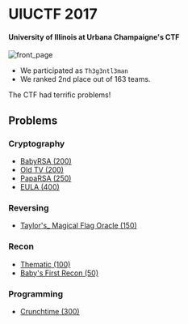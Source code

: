 # UIUCTF 2017
#### University of Illinois at Urbana Champaigne's CTF

![front_page](https://github.com/hgarrereyn/Th3g3ntl3man-CTF-Writeups/blob/team/2017/UIUCTF/Front_Page.png?raw=true)

* We participated as `Th3g3ntl3man`
* We ranked 2nd place out of 163 teams.

The CTF had terrific problems!

## Problems

### Cryptography
* [BabyRSA (200)](problems/Cryptography/babyRSA/README.md)
* [Old TV (200)](problems/Cryptography/oldTV/README.md)
* [PapaRSA (250)](problems/Cryptography/papaRSA/README.md)
* [EULA (400)](problems/Cryptography/EULA/README.md)

### Reversing
* [Taylor's_ Magical Flag Oracle (150)](problems/Reversing/Taylors_Magical_Flag_Oracle/README.md)

### Recon
* [Thematic (100)](2017/UIUCTF/problems/Recon/Thematic/README.md)
* [Baby's First Recon (50)](2017/UIUCTF/problems/Recon/Babys_First_Recon/README.md)

### Programming
* [Crunchtime (300)](2017/UIUCTF/problems/Programming/Crunchtime/Crunchtime.md)
